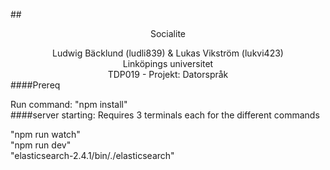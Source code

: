 ##<center>Socialite</center>
<center>Ludwig Bäcklund (ludli839) & Lukas Vikström (lukvi423)</center>
<center> Linköpings universitet</center>
<center> TDP019 - Projekt: Datorspråk </center>
####Prereq

 Run command:
 "npm install"
 <br/>
####server starting:
Requires 3 terminals each for the different commands
</br>

"npm run watch" 
<br/>
"npm run dev"
<br/>
"elasticsearch-2.4.1/bin/./elasticsearch"

 